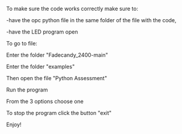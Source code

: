 To make sure the code works correctly make sure to:

-have the opc python file in the same folder of the file with the code,

-have the LED program open

To go to file:

Enter the folder "Fadecandy_2400-main" 

Enter the folder "examples"

Then open the file "Python Assessment"

Run the program 

From the 3 options choose one 

To stop the program click the button "exit"

Enjoy!
